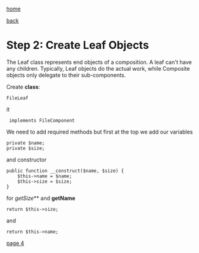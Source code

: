 [home](./page01.md)

[back](./page02.md)

# Step 2: Create Leaf Objects
The Leaf class represents end objects of a composition. 
A leaf can't have  any children. Typically, Leaf objects do the actual work, while Composite
objects only delegate to their sub-components.

Create **class**:
```
FileLeaf
```
it
```
 implements FileComponent
```
We need to add required methods but first at the top we add our variables
```
private $name;
private $size;
```
and constructor
```
public function __construct($name, $size) {
    $this->name = $name;
    $this->size = $size;
}
```
for *getSize*** and **getName**
```
return $this->size;
```
and
```
return $this->name;
```



[page 4](./page04.md)
